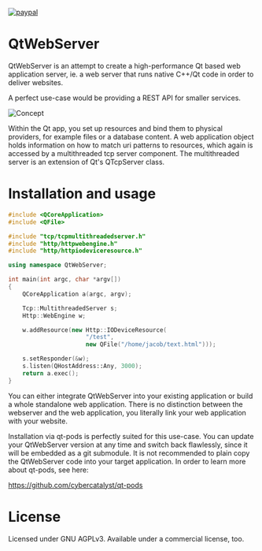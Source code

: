 [![paypal](https://www.paypalobjects.com/en_US/i/btn/btn_donateCC_LG.gif)](https://www.paypal.com/cgi-bin/webscr?cmd=_s-xclick&hosted_button_id=9WB9VJA9RGWTN)

# QtWebServer

QtWebServer is an attempt to create a high-performance Qt based web application server, ie. a web server that runs native C++/Qt code in order to deliver websites.

A perfect use-case would be providing a REST API for smaller services.

![Concept](https://github.com/cybercatalyst/qtwebserver/blob/master/qtwebserver.png "Concept")

Within the Qt app, you set up resources and bind them to physical providers, for example files or a database content. A web application object holds information on how to match uri patterns to resources, which again is accessed by a multithreaded tcp server component. The multithreaded server is an extension of Qt's QTcpServer class.

# Installation and usage

```cpp
#include <QCoreApplication>
#include <QFile>

#include "tcp/tcpmultithreadedserver.h"
#include "http/httpwebengine.h"
#include "http/httpiodeviceresource.h"

using namespace QtWebServer;

int main(int argc, char *argv[])
{
    QCoreApplication a(argc, argv);

    Tcp::MultithreadedServer s;
    Http::WebEngine w;

    w.addResource(new Http::IODeviceResource(
                      "/test",
                      new QFile("/home/jacob/text.html")));

    s.setResponder(&w);
    s.listen(QHostAddress::Any, 3000);
    return a.exec();
}
```

You can either integrate QtWebServer into your existing application or build a whole standalone web application. There is no distinction between the webserver and the web application, you literally link your web application with your website.

Installation via qt-pods is perfectly suited for this use-case. You can update your QtWebServer version at any time and switch back flawlessly, since it will be embedded as a git submodule. It is not recommended to plain copy the QtWebServer code into your target application. In order to learn more about qt-pods, see here:

https://github.com/cybercatalyst/qt-pods

# License

Licensed under GNU AGPLv3. Available under a commercial license, too.
